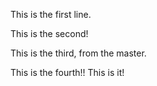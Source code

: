 This is the first line.

This is the second!

This is the third, from the master.

This is the fourth!! This is it!
